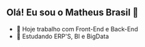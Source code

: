## Olá! Eu sou o Matheus Brasil 👋

- 🔭 Hoje trabalho com Front-End e Back-End
- 🌱 Estudando ERP'S, BI e BigData 

